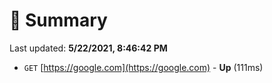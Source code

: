 # 📖 Summary
Last updated: **5/22/2021, 8:46:42 PM**

- `GET` [https://google.com](https://google.com) - **Up** (111ms)
